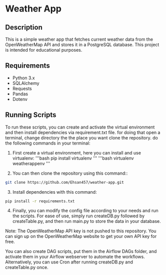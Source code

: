 # Weather App

## Description
This is a simple weather app that fetches current weather data from the OpenWeatherMap API and stores it in a PostgreSQL database. This project is intended for educational purposes.

## Requirements
- Python 3.x
- SQLAlchemy
- Requests
- Pandas
- Dotenv

## Running Scripts
To run these scripts, you can create and activate the virtual environment and then install dependencies via requirement.txt file.
for doing that open a terminal, change directory the the place you want clone the repository.
do the following commands in your terminal:

1. First create a virtual environment, here you can install and use virtualenv:
'''bash
pip install virtualenv
'''
'''bash
virtualenv weatherappenv
'''

2. You can then clone the repository using this command::

```bash
git clone https://github.com/Ehsan457/weather-app.git
```

3. Install dependencies with this command:
```bash
pip install -r requirements.txt
```

4. Finally, you can modify the config file according to your needs and run the scripts. For ease of use, simply run createDB.py followed by createTable.py, and then run main.py to store the data in your database.

   
Note: The OpenWeatherMap API key is not pushed to this repository. You can sign up on the OpenWeatherMap website to get your own API key for free.

You can also create DAG scripts, put them in the Airflow DAGs folder, and activate them in your Airflow webserver to automate the workflows. Alternatively, you can use Cron after running createDB.py and createTable.py once.
